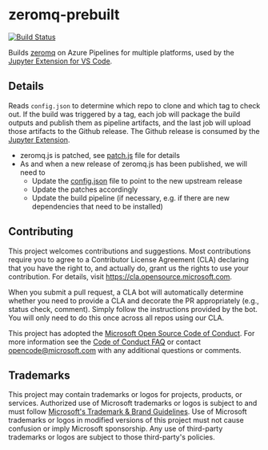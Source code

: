 # zeromq-prebuilt

[![Build Status](https://dev.azure.com/monacotools/Monaco/_apis/build/status/Extensions/ms-toolsai/zeromq-prebuilt?branchName=main)](https://dev.azure.com/monacotools/Monaco/_build/latest?definitionId=466&branchName=main)

Builds [zeromq](https://github.com/zeromq/zeromq.js) on Azure Pipelines for multiple platforms, used by the [Jupyter Extension for VS Code](https://github.com/microsoft/vscode-jupyter).

## Details

Reads `config.json` to determine which repo to clone and which tag to check out. If the build was triggered by a tag, each job will package the build outputs and publish them as pipeline artifacts, and the last job will upload those artifacts to the Github release. The Github release is consumed by the [Jupyter Extension](https://github.com/microsoft/vscode-jupyter).

* zeromq.js is patched, see [patch.js](https://github.com/microsoft/zeromq-prebuilt/blob/main/patch.js) file for details
* As and when a new release of zeromq.js has been published, we will need to
	* Update the [config.json](https://github.com/microsoft/zeromq-prebuilt/blob/main/config.json) file to point to the new upstream release
    * Update the patches accordingly
    * Update the build pipeline (if necessary, e.g. if there are new dependencies that need to be installed)

## Contributing

This project welcomes contributions and suggestions.  Most contributions require you to agree to a
Contributor License Agreement (CLA) declaring that you have the right to, and actually do, grant us
the rights to use your contribution. For details, visit https://cla.opensource.microsoft.com.

When you submit a pull request, a CLA bot will automatically determine whether you need to provide
a CLA and decorate the PR appropriately (e.g., status check, comment). Simply follow the instructions
provided by the bot. You will only need to do this once across all repos using our CLA.

This project has adopted the [Microsoft Open Source Code of Conduct](https://opensource.microsoft.com/codeofconduct/).
For more information see the [Code of Conduct FAQ](https://opensource.microsoft.com/codeofconduct/faq/) or
contact [opencode@microsoft.com](mailto:opencode@microsoft.com) with any additional questions or comments.

## Trademarks

This project may contain trademarks or logos for projects, products, or services. Authorized use of Microsoft
trademarks or logos is subject to and must follow
[Microsoft's Trademark & Brand Guidelines](https://www.microsoft.com/en-us/legal/intellectualproperty/trademarks/usage/general).
Use of Microsoft trademarks or logos in modified versions of this project must not cause confusion or imply Microsoft sponsorship.
Any use of third-party trademarks or logos are subject to those third-party's policies.
